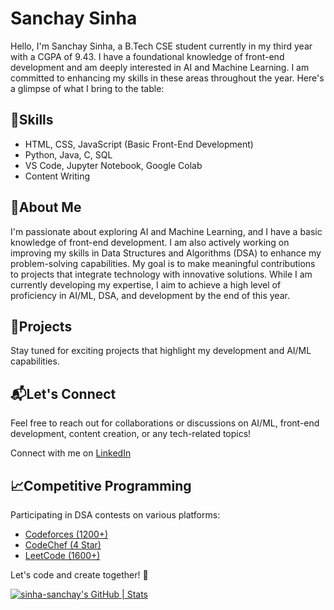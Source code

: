 <!DOCTYPE html>
<html lang="en">

<body>

  <h1>Sanchay Sinha</h1>

  <p>Hello, I'm Sanchay Sinha, a B.Tech CSE student currently in my third year with a CGPA of 9.43. I have a foundational knowledge of front-end development and am deeply interested in AI and Machine Learning. I am committed to enhancing my skills in these areas throughout the year. Here's a glimpse of what I bring to the table:</p>

  <h2>🔧Skills</h2>
  <ul>
    <li>HTML, CSS, JavaScript (Basic Front-End Development)</li>
    <li>Python, Java, C, SQL</li>
    <li>VS Code, Jupyter Notebook, Google Colab</li>
    <li>Content Writing</li>
  </ul>

 <h2>🌱About Me</h2>
<p>I'm passionate about exploring AI and Machine Learning, and I have a basic knowledge of front-end development. I am also actively working on improving my skills in Data Structures and Algorithms (DSA) to enhance my problem-solving capabilities. My goal is to make meaningful contributions to projects that integrate technology with innovative solutions. While I am currently developing my expertise, I aim to achieve a high level of proficiency in AI/ML, DSA, and development by the end of this year.</p>


  <h2>🚀Projects</h2>
  <p>Stay tuned for exciting projects that highlight my development and AI/ML capabilities.</p>

  <h2>📬Let's Connect</h2>
  <p>Feel free to reach out for collaborations or discussions on AI/ML, front-end development, content creation, or any tech-related topics!</p>
  <p>Connect with me on <a href="https://www.linkedin.com/in/sanchay-sinha">LinkedIn</a>

  <h2>📈Competitive Programming</h2>
  <p>Participating in DSA contests on various platforms:</p>
  <ul>
    <li><a href="https://codeforces.com/profile/sanchay-sinha">Codeforces (1200+)</a></li>
    <li><a href="https://www.codechef.com/users/sinha_sanchay">CodeChef (4 Star)</a></li>
    <li><a href="https://leetcode.com/u/sanchay-sinha/">LeetCode (1600+)</a></li>
  </ul>

  <p>Let's code and create together! 🌟</p>

  <p><a href="https://quine.sh?utm_source=widgets&utm_campaign=sinha-sanchay"><img src="https://stats.quine.sh/sinha-sanchay/github?theme=dark" alt="sinha-sanchay's GitHub | Stats" /></a></p>

</body>
</html>
